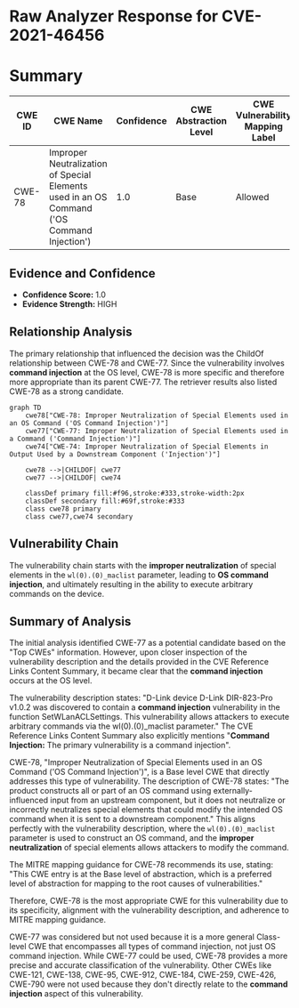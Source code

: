 # Raw Analyzer Response for CVE-2021-46456

# Summary
| CWE ID | CWE Name | Confidence | CWE Abstraction Level | CWE Vulnerability Mapping Label | CWE-Vulnerability Mapping Notes |
|---|---|---|---|---|---|
| CWE-78 | Improper Neutralization of Special Elements used in an OS Command ('OS Command Injection') | 1.0 | Base | Allowed | Primary CWE |

## Evidence and Confidence

*   **Confidence Score:** 1.0
*   **Evidence Strength:** HIGH

## Relationship Analysis
The primary relationship that influenced the decision was the ChildOf relationship between CWE-78 and CWE-77. Since the vulnerability involves **command injection** at the OS level, CWE-78 is more specific and therefore more appropriate than its parent CWE-77. The retriever results also listed CWE-78 as a strong candidate.

```mermaid
graph TD
    cwe78["CWE-78: Improper Neutralization of Special Elements used in an OS Command ('OS Command Injection')"]
    cwe77["CWE-77: Improper Neutralization of Special Elements used in a Command ('Command Injection')"]
    cwe74["CWE-74: Improper Neutralization of Special Elements in Output Used by a Downstream Component ('Injection')"]
    
    cwe78 -->|CHILDOF| cwe77
    cwe77 -->|CHILDOF| cwe74

    classDef primary fill:#f96,stroke:#333,stroke-width:2px
    classDef secondary fill:#69f,stroke:#333
    class cwe78 primary
    class cwe77,cwe74 secondary
```

## Vulnerability Chain
The vulnerability chain starts with the **improper neutralization** of special elements in the `wl(0).(0)_maclist` parameter, leading to **OS command injection**, and ultimately resulting in the ability to execute arbitrary commands on the device.

## Summary of Analysis
The initial analysis identified CWE-77 as a potential candidate based on the "Top CWEs" information. However, upon closer inspection of the vulnerability description and the details provided in the CVE Reference Links Content Summary, it became clear that the **command injection** occurs at the OS level.

The vulnerability description states: "D-Link device D-Link DIR-823-Pro v1.0.2 was discovered to contain a **command injection** vulnerability in the function SetWLanACLSettings. This vulnerability allows attackers to execute arbitrary commands via the wl(0).(0)_maclist parameter." The CVE Reference Links Content Summary also explicitly mentions "**Command Injection:** The primary vulnerability is a command injection".

CWE-78, "Improper Neutralization of Special Elements used in an OS Command ('OS Command Injection')", is a Base level CWE that directly addresses this type of vulnerability. The description of CWE-78 states: "The product constructs all or part of an OS command using externally-influenced input from an upstream component, but it does not neutralize or incorrectly neutralizes special elements that could modify the intended OS command when it is sent to a downstream component." This aligns perfectly with the vulnerability description, where the `wl(0).(0)_maclist` parameter is used to construct an OS command, and the **improper neutralization** of special elements allows attackers to modify the command.

The MITRE mapping guidance for CWE-78 recommends its use, stating: "This CWE entry is at the Base level of abstraction, which is a preferred level of abstraction for mapping to the root causes of vulnerabilities."

Therefore, CWE-78 is the most appropriate CWE for this vulnerability due to its specificity, alignment with the vulnerability description, and adherence to MITRE mapping guidance.

CWE-77 was considered but not used because it is a more general Class-level CWE that encompasses all types of command injection, not just OS command injection. While CWE-77 could be used, CWE-78 provides a more precise and accurate classification of the vulnerability. Other CWEs like CWE-121, CWE-138, CWE-95, CWE-912, CWE-184, CWE-259, CWE-426, CWE-790 were not used because they don't directly relate to the **command injection** aspect of this vulnerability.